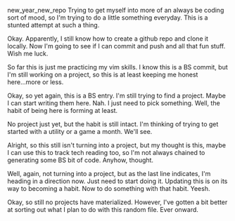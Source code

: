 new_year_new_repo
Trying to get myself into more of an always be coding sort of mood, so I'm trying to do a little something everyday.  This is a stunted attempt at such a thing.

Okay.  Apparently, I still know how to create a github repo and clone it locally.  Now I'm going to see if I can commit and push and all that fun stuff.  Wish me luck.

So far this is just me practicing my vim skills.  I know this is a BS commit, but I'm still working on a project, so this is at least keeping me honest here...more or less.

Okay, so yet again, this is a BS entry.  I'm still trying to find a project.  Maybe I can start writing them here.  Nah.  I just need to pick something.  Well, the habit of being here is forming at least.

No project just yet, but the habit is still intact.  I'm thinking of trying to get started with a utility or a game a month.  We'll see.

Alright, so this still isn't turning into a project, but my thought is this, maybe I can use this to track tech reading too, so I'm not always chained to generating some BS bit of code.  Anyhow, thought.

Well, again, not turning into a project, but as the last line indicates, I'm heading in a direction now.  Just need to start doing it.  Updating this is on its way to becoming a habit.  Now to do
something with that habit.  Yeesh.

Okay, so still no projects have materialized.  However, I've gotten a bit better at sorting out what I plan to do with this random file.  Ever onward.
